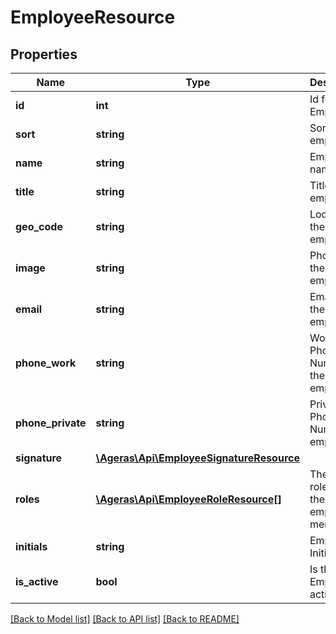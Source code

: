 # EmployeeResource

## Properties
Name | Type | Description | Notes
------------ | ------------- | ------------- | -------------
**id** | **int** | Id for the Employee. | [optional] 
**sort** | **string** | Sort the employee. | [optional] 
**name** | **string** | Employees name. | [optional] 
**title** | **string** | Title for the employee. | [optional] 
**geo_code** | **string** | Location for the employee. | [optional] 
**image** | **string** | Photo of the employee. | [optional] 
**email** | **string** | Email for the employee. | [optional] 
**phone_work** | **string** | Work Phone Number for the employee. | [optional] 
**phone_private** | **string** | Private Phone Number for employee. | [optional] 
**signature** | [**\Ageras\Api\EmployeeSignatureResource**](EmployeeSignatureResource.md) |  | [optional] 
**roles** | [**\Ageras\Api\EmployeeRoleResource[]**](EmployeeRoleResource.md) | The list of roles that the employee is member of. | [optional] 
**initials** | **string** | Employee Initials. | [optional] 
**is_active** | **bool** | Is the Employee active ? | [optional] [default to false]

[[Back to Model list]](../README.md#documentation-for-models) [[Back to API list]](../README.md#documentation-for-api-endpoints) [[Back to README]](../README.md)


